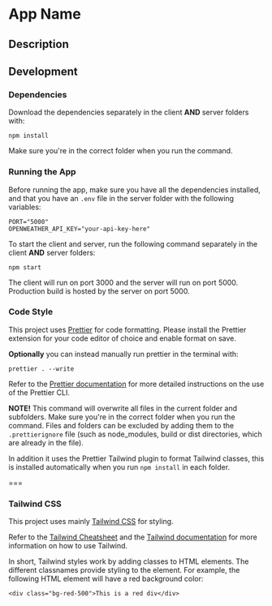# App Name


## Description


## Development


### Dependencies

Download the dependencies separately in the client
**AND** server folders with:

    npm install

Make sure you're in the correct folder when you run
the command.


### Running the App

Before running the app, make sure you have all the
dependencies installed, and that you have an `.env`
file in the server folder with the following variables:

    PORT="5000"
    OPENWEATHER_API_KEY="your-api-key-here"


To start the client and server, run the following
command separately in the client **AND** server
folders:

    npm start

The client will run on port 3000 and the server will
run on port 5000. Production build is hosted by the
server on port 5000.


### Code Style

This project uses [Prettier](https://prettier.io/) for
code formatting. Please install the Prettier extension
for your code editor of choice and enable format on
save. 

**Optionally** you can instead manually run prettier
in the terminal with:

    prettier . --write

Refer to the [Prettier documentation](https://prettier.io/docs/en/cli.html) 
for more detailed instructions on the use of the
Prettier CLI.

**NOTE!** This command will overwrite all files in the
current folder and subfolders. Make sure you're in the
correct folder when you run the command. Files and
folders can be excluded by adding them to the
`.prettierignore` file (such as node_modules, build or
dist directories, which are already in the file). 

In addition it uses the Prettier Tailwind plugin to
format Tailwind classes, this is installed
automatically when you run `npm install` in each
folder.

===

### Tailwind CSS

This project uses mainly [Tailwind CSS](https://tailwindcss.com/) 
for styling. 

Refer to the [Tailwind Cheatsheet](https://tailwindcomponents.com/cheatsheet/) 
and the [Tailwind documentation](https://tailwindcss.com/docs/) 
for more information on how to use Tailwind.

In short, Tailwind styles work by adding classes to
HTML elements. The different classnames provide styling
to the element. For example, the following HTML element
will have a red background color:

    <div class="bg-red-500">This is a red div</div>
